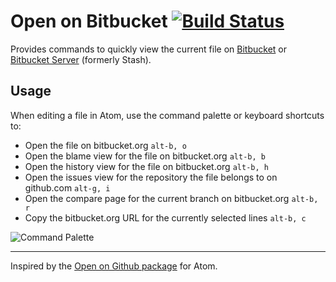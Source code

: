 # Open on Bitbucket [![Build Status](https://travis-ci.org/mark-adams/open-on-bitbucket.svg?branch=master)](https://travis-ci.org/mark-adams/open-on-bitbucket)

Provides commands to quickly view the current file on [Bitbucket](https://bitbucket.org) or [Bitbucket Server](https://www.atlassian.com/software/bitbucket/server) (formerly Stash).

## Usage

When editing a file in Atom, use the command palette or keyboard shortcuts to:

- Open the file on bitbucket.org `alt-b, o`
- Open the blame view for the file on bitbucket.org `alt-b, b`
- Open the history view for the file on bitbucket.org `alt-b, h`
- Open the issues view for the repository the file belongs to on github.com `alt-g, i`
- Open the compare page for the current branch on bitbucket.org `alt-b, r`
- Copy the bitbucket.org URL for the currently selected lines `alt-b, c`

![Command Palette](https://cloud.githubusercontent.com/assets/472350/7668596/86267acc-fc06-11e4-92e4-8737a632a021.png)


---

Inspired by the [Open on Github package][open-on-github] for Atom.

[open-on-github]: https://github.com/atom/open-on-github
